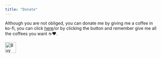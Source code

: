 ```yaml
---
title: "Donate"
---
```

Although you are not obliged, you can donate me by giving me a coffee in ko-fi, you can click [here](https://ko-fi.com/kyb3rvizsla)/or by clicking the button and remember give me all the coffees you want :coffee::heart:.

<a href='https://ko-fi.com/S6S86NIS0' target='_blank'><img height='36' style='border:0px;height:36px;' src='https://cdn.ko-fi.com/cdn/kofi1.png?v=3' border='0' alt='Buy Me a Coffee at kaaao-fi.com' /></a>